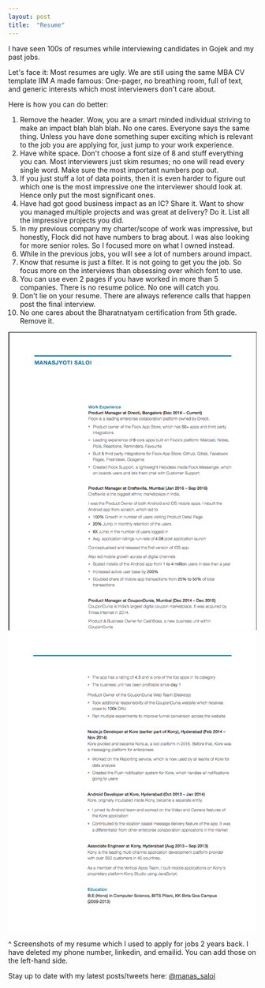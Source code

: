 ```yaml
---
layout: post
title:  "Resume"
---
```


I have seen 100s of resumes while interviewing candidates in Gojek and my past jobs.

Let's face it: Most resumes are ugly. We are still using the same MBA CV template IIM A made famous: One-pager, no breathing room, full of text, and generic interests which most interviewers don't care about.

Here is how you can do better:

1. Remove the header. Wow, you are a smart minded individual striving to make an impact blah blah blah. No one cares. Everyone says the same thing. Unless you have done something super exciting which is relevant to the job you are applying for, just jump to your work experience.
2. Have white space. Don't choose a font size of 8 and stuff everything you can. Most interviewers just skim resumes; no one will read every single word. Make sure the most important numbers pop out.
3. If you just stuff a lot of data points, then it is even harder to figure out which one is the most impressive one the interviewer should look at. Hence only put the most significant ones.
4. Have had got good business impact as an IC? Share it. Want to show you managed multiple projects and was great at delivery? Do it. List all the impressive projects you did.
5. In my previous company my charter/scope of work was impressive, but honestly, Flock did not have numbers to brag about. I was also looking for more senior roles. So I focused more on what I owned instead.
6. While in the previous jobs, you will see a lot of numbers around impact.
7. Know that resume is just a filter. It is not going to get you the job. So focus more on the interviews than obsessing over which font to use.
8. You can use even 2 pages if you have worked in more than 5 companies. There is no resume police. No one will catch you.
9. Don't lie on your resume. There are always reference calls that happen post the final interview.
10. No one cares about the Bharatnatyam certification from 5th grade. Remove it.

![cv1](/assets/img/cv1.png)
![cv](/assets/img/cv.png)

^ Screenshots of my resume which I used to apply for jobs 2 years back. I have deleted my phone number, linkedin, and emailid. You can add those on the left-hand side.

Stay up to date with my latest posts/tweets here: [@manas_saloi](http://twitter.com/manas_saloi)
